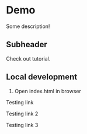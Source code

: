 # Demo

Some description!

## Subheader


Check out tutorial.

## Local development

1. Open index.html in browser

Testing link

Testing link 2

Testing link 3

